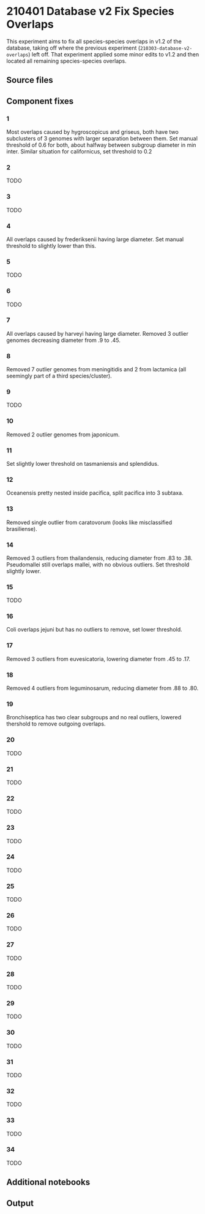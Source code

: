 # 210401 Database v2 Fix Species Overlaps

This experiment aims to fix all species-species overlaps in v1.2 of the database, taking off where the previous experiment (`210303-database-v2-overlaps`) left off.
That experiment applied some minor edits to v1.2 and then located all remaining species-species overlaps.


## Source files


## Component fixes

### 1

Most overlaps caused by hygroscopicus and griseus, both have two subclusters of 3 genomes with
larger separation between them. Set manual threshold of 0.6 for both, about halfway between subgroup
diameter in min inter. Similar situation for californicus, set threshold to 0.2

### 2

TODO

### 3

TODO

### 4

All overlaps caused by frederiksenii having large diameter. Set manual threshold to slightly lower
than this.

### 5

TODO

### 6

TODO

### 7

All overlaps caused by harveyi having large diameter. Removed 3 outlier genomes decreasing diameter
from .9 to .45.

### 8

Removed 7 outlier genomes from meningitidis and 2 from lactamica (all seemingly part of a third species/cluster).

### 9

TODO

### 10

Removed 2 outlier genomes from japonicum.

### 11

Set slightly lower threshold on tasmaniensis and splendidus.

### 12

Oceanensis pretty nested inside pacifica, split pacifica into 3 subtaxa.

### 13

Removed single outlier from caratovorum (looks like misclassified brasiliense).

### 14

Removed 3 outliers from thailandensis, reducing diameter from .83 to .38. Pseudomallei still
overlaps mallei, with no obvious outliers. Set threshold slightly lower.

### 15

TODO

### 16

Coli overlaps jejuni but has no outliers to remove, set lower threshold.

### 17

Removed 3 outliers from euvesicatoria, lowering diameter from .45 to .17.

### 18

Removed 4 outliers from leguminosarum, reducing diameter from .88 to .80.

### 19

Bronchiseptica has two clear subgroups and no real outliers, lowered thershold to remove outgoing overlaps.

### 20

TODO

### 21

TODO

### 22

TODO

### 23

TODO

### 24

TODO

### 25

TODO

### 26

TODO

### 27

TODO

### 28

TODO

### 29

TODO

### 30

TODO

### 31

TODO

### 32

TODO

### 33

TODO

### 34

TODO


## Additional notebooks


## Output
